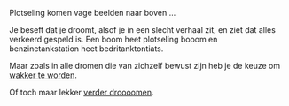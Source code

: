 Plotseling komen vage beelden naar boven ...

Je beseft dat je droomt, alsof je in een slecht verhaal zit, en ziet dat alles verkeerd gespeld is. 
Een boom heet plotseling booom en benzinetankstation heet bedritanktontiats. 

Maar zoals in alle dromen die van zichzelf bewust zijn 
heb je de keuze om [wakker te worden](../dutch/welkom.md).

Of toch maar lekker [verder droooomen](../dutch/droom/droom.md).